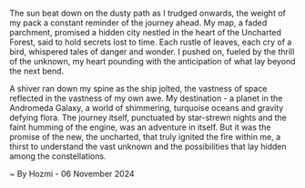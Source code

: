 
The sun beat down on the dusty path as I trudged onwards, the weight of my pack a constant reminder of the journey ahead. My map, a faded parchment, promised a hidden city nestled in the heart of the Uncharted Forest, said to hold secrets lost to time. Each rustle of leaves, each cry of a bird, whispered tales of danger and wonder. I pushed on, fueled by the thrill of the unknown, my heart pounding with the anticipation of what lay beyond the next bend. 

A shiver ran down my spine as the ship jolted, the vastness of space reflected in the vastness of my own awe.  My destination - a planet in the Andromeda Galaxy, a world of shimmering, turquoise oceans and gravity defying flora.  The journey itself, punctuated by star-strewn nights and the faint humming of the engine, was an adventure in itself.  But it was the promise of the new, the uncharted, that truly ignited the fire within me, a thirst to understand the vast unknown and the possibilities that lay hidden among the constellations. 

~ By Hozmi - 06 November 2024

